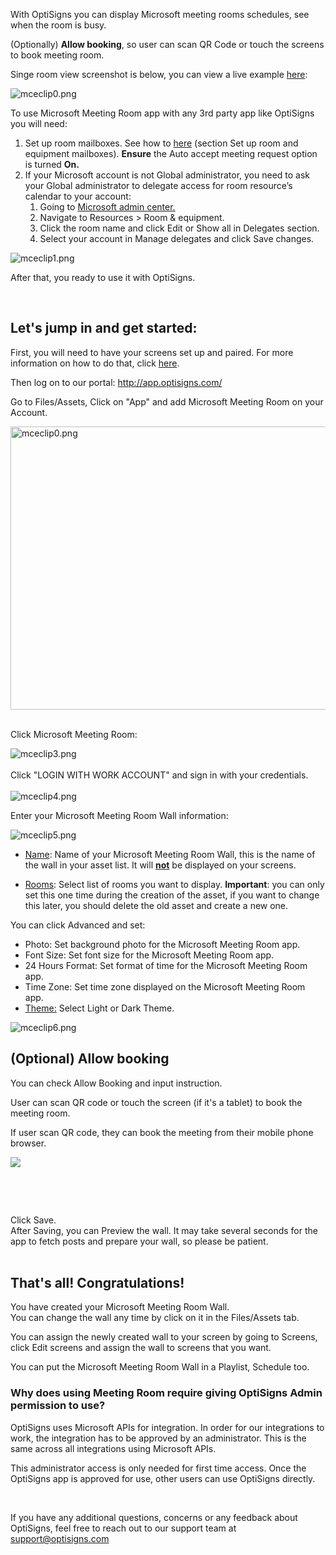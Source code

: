 <p>With OptiSigns you can display Microsoft meeting rooms schedules, see when the room is busy.</p>
<p>(Optionally) <strong>Allow booking</strong>, so user can scan QR Code or touch the screens to book meeting room.</p>
<p>Singe room view screenshot is below, you can view a live example <a href="https://social-player.optisigns.com/meeting-calendar/?asset_id=oRuJf4DS9Ng6vSZ57" target="_blank" rel="noopener noreferrer">here</a>:</p>
<p><img src="https://support.optisigns.com/hc/article_attachments/4406259553939" alt="mceclip0.png"></p>
<p>To use Microsoft Meeting Room app with any 3rd party app like OptiSigns you will need:</p>
<ol>
<li>Set up room mailboxes. See how to <a href="https://docs.microsoft.com/en-us/microsoft-365/admin/manage/room-and-equipment-mailboxes?view=o365-worldwide" target="_blank" rel="noopener noreferrer">here</a> (section Set up room and equipment mailboxes). <strong>Ensure</strong> the Auto accept meeting request option is turned <strong>On.</strong>
</li>
<li>If your Microsoft account is not Global administrator, you need to ask your Global administrator to delegate access for room resource’s calendar to your account:
<ol>
<li>Going to <a href="https://admin.microsoft.com/adminportal" target="_blank" rel="noopener noreferrer">Microsoft admin center.</a>
</li>
<li>Navigate to Resources &gt; Room &amp; equipment.</li>
<li>Click the room name and click Edit or Show all in Delegates section.</li>
<li>Select your account in Manage delegates and click Save changes.</li>
</ol>
</li>
</ol>
<p><img src="https://support.optisigns.com/hc/article_attachments/4406214340499" alt="mceclip1.png"></p>
<p>After that, you ready to use it with OptiSigns.</p>
<p> </p>
<h2 id="h_01HFFPD0H9QPXWE9D059EG0XDZ" class="rich-content-viewer_headerTwo__3f-vr rich-content-viewer_elementSpacing__208Ie blog-post-title-font _3aQMT _2J4pr css-x4x4qs rich-content-viewer_left__2p1aK _158eo _3_7DB"><strong>Let's jump in and get started:</strong></h2>
<p class="rich-content-viewer_text__XzvDs rich-content-viewer_elementSpacing__208Ie _3_7DB blog-post-text-font blog-post-text-color rich-content-viewer_left__2p1aK _158eo _3_7DB">First, you will need to have your screens set up and paired. For more information on how to do that, click <a class="link-viewer_link__2qJYG blog-link-hashtag-color y_1_u" href="https://www.optisigns.com/blog/how-to-set-up-digital-signs-with-optisigns-and-amazon-fire-tv" target="_blank" rel="noopener noreferrer">here</a>.</p>
<p class="rich-content-viewer_text__XzvDs rich-content-viewer_elementSpacing__208Ie _3_7DB blog-post-text-font blog-post-text-color rich-content-viewer_left__2p1aK _158eo _3_7DB">Then log on to our portal: <a class="link-viewer_link__2qJYG blog-link-hashtag-color y_1_u" href="http://app.optisigns.com/" target="_top" rel="noreferrer">http://app.optisigns.com/</a></p>
<p class="rich-content-viewer_text__XzvDs rich-content-viewer_elementSpacing__208Ie _3_7DB blog-post-text-font blog-post-text-color rich-content-viewer_left__2p1aK _158eo _3_7DB">Go to Files/Assets, Click on "App" and add Microsoft Meeting Room on your Account.</p>
<div class="rich-content-viewer_pluginContainerReadOnly__2CvYQ rich-content-viewer_alignCenter__Slk8p _3Q5gW rich-content-viewer_sizeContent__1hD8w">
<div class="image-viewer_imageContainer__1Lhwj _34hgV" data-hook="imageViewer">
<div class="image-viewer_imageWrapper__xdJBZ"><img src="https://support.optisigns.com/hc/article_attachments/23091490269587" alt="mceclip0.png" width="599" height="453"></div>
<div class=""> </div>
</div>
</div>
<p class="rich-content-viewer_text__XzvDs rich-content-viewer_elementSpacing__208Ie _3_7DB blog-post-text-font blog-post-text-color rich-content-viewer_left__2p1aK _158eo _3_7DB">Click Microsoft Meeting Room:</p>
<div class="rich-content-viewer_pluginContainerReadOnly__2CvYQ rich-content-viewer_alignCenter__Slk8p _3Q5gW rich-content-viewer_sizeContent__1hD8w">
<div class="image-viewer_imageContainer__1Lhwj _34hgV" data-hook="imageViewer">
<div class="image-viewer_imageWrapper__xdJBZ"><img src="https://support.optisigns.com/hc/article_attachments/4406208080147" alt="mceclip3.png"></div>
<div class=""> </div>
<div class="">Click "LOGIN WITH WORK ACCOUNT" and sign in with your credentials.<br><br>
</div>
<div class=""><img src="https://support.optisigns.com/hc/article_attachments/4406208090515" alt="mceclip4.png"></div>
</div>
</div>
<p class="rich-content-viewer_text__XzvDs rich-content-viewer_elementSpacing__208Ie _3_7DB blog-post-text-font blog-post-text-color rich-content-viewer_left__2p1aK _158eo _3_7DB">Enter your Microsoft Meeting Room Wall information:</p>
<div class="rich-content-viewer_pluginContainerReadOnly__2CvYQ rich-content-viewer_alignCenter__Slk8p _3Q5gW rich-content-viewer_sizeSmall__3Q43X _26shW">
<div class="image-viewer_imageContainer__1Lhwj _34hgV" data-hook="imageViewer">
<div class="image-viewer_imageWrapper__xdJBZ wysiwyg-text-align-center"><img src="https://support.optisigns.com/hc/article_attachments/4406208115603" alt="mceclip5.png"></div>
</div>
</div>
<ul class="rich-content-viewer_unorderedListContainer__2PG9L PM4OL">
<li class="rich-content-viewer_unorderedList__1BJwx rich-content-viewer_elementSpacing__208Ie _3_7DB AvMd_ _310Mz rich-content-viewer_left__2p1aK _158eo _3_7DB">
<p class="rich-content-viewer_elementSpacing__208Ie"><u>Name</u>: Name of your Microsoft Meeting Room Wall, this is the name of the wall in your asset list. It will <u><strong>not</strong></u> be displayed on your screens.</p>
</li>
<li>
<u>Rooms</u>: Select list of rooms you want to display. <strong>Important</strong>: you can only set this one time during the creation of the asset, if you want to change this later, you should delete the old asset and create a new one.</li>
</ul>
<div class="rich-content-viewer_text__XzvDs rich-content-viewer_elementSpacing__208Ie _3_7DB blog-post-text-font blog-post-text-color">
<p>You can click Advanced and set:</p>
<ul class="rich-content-viewer_unorderedListContainer__2PG9L PM4OL">
<li>
<span class="wysiwyg-underline">Photo</span>: Set background photo for the Microsoft Meeting Room app.</li>
<li>
<span class="wysiwyg-underline">Font Size</span>: Set font size for the Microsoft Meeting Room app.</li>
<li>
<span class="wysiwyg-underline">24 Hours Format</span>: Set format of time for the Microsoft Meeting Room app.</li>
<li>
<span class="wysiwyg-underline">Time Zone</span>: Set time zone displayed on the Microsoft Meeting Room app.</li>
<li class="rich-content-viewer_unorderedList__1BJwx rich-content-viewer_elementSpacing__208Ie _3_7DB AvMd_ _310Mz rich-content-viewer_left__2p1aK _158eo _3_7DB">
<u>Theme:</u> Select Light or Dark Theme.<u></u>
</li>
</ul>
<p class="wysiwyg-text-align-center"><img src="https://support.optisigns.com/hc/article_attachments/4406214719379" alt="mceclip6.png"></p>
<h2 id="h_01HFFPEW90BJ1BGN296W7XAP94" class="wysiwyg-text-align-left"><strong>(Optional) Allow booking</strong></h2>
<p class="wysiwyg-text-align-left">You can check Allow Booking and input instruction.</p>
<p class="wysiwyg-text-align-left">User can scan QR code or touch the screen (if it's a tablet) to book the meeting room.</p>
<p class="wysiwyg-text-align-left">If user scan QR code, they can book the meeting from their mobile phone browser.</p>
<p class="wysiwyg-text-align-left"><img src="https://support.optisigns.com/hc/article_attachments/23091605543699"></p>
<p class="wysiwyg-text-align-center"> </p>
<p class="wysiwyg-text-align-center"> </p>
</div>
<div class="rich-content-viewer_text__XzvDs rich-content-viewer_elementSpacing__208Ie _3_7DB blog-post-text-font blog-post-text-color">Click Save.<br>After Saving, you can Preview the wall. It may take several seconds for the app to fetch posts and prepare your wall, so please be patient.</div>
<div class="rich-content-viewer_text__XzvDs rich-content-viewer_elementSpacing__208Ie _3_7DB blog-post-text-font blog-post-text-color"> </div>
<h2 id="h_01HFFPD0H9ADPFDJM80JEX485M" class="rich-content-viewer_text__XzvDs rich-content-viewer_elementSpacing__208Ie _3_7DB blog-post-text-font blog-post-text-color rich-content-viewer_left__2p1aK _158eo _3_7DB"><strong>That's all! Congratulations!</strong></h2>
<p class="rich-content-viewer_text__XzvDs rich-content-viewer_elementSpacing__208Ie _3_7DB blog-post-text-font blog-post-text-color rich-content-viewer_left__2p1aK _158eo _3_7DB">You have created your Microsoft Meeting Room Wall.<br>You can change the wall any time by click on it in the Files/Assets tab. </p>
<p class="rich-content-viewer_text__XzvDs rich-content-viewer_elementSpacing__208Ie _3_7DB blog-post-text-font blog-post-text-color rich-content-viewer_left__2p1aK _158eo _3_7DB">You can assign the newly created wall to your screen by going to Screens, click Edit screens and assign the wall to screens that you want.</p>
<p class="rich-content-viewer_text__XzvDs rich-content-viewer_elementSpacing__208Ie _3_7DB blog-post-text-font blog-post-text-color rich-content-viewer_left__2p1aK _158eo _3_7DB">You can put the Microsoft Meeting Room Wall in a Playlist, Schedule too.</p>
<h3 id="h_01JK6MB1BDGMGEBXA8NG4GKRTY">Why does using Meeting Room require giving OptiSigns Admin permission to use?</h3>
<p>OptiSigns uses Microsoft APIs for integration. In order for our integrations to work, the integration has to be approved by an administrator. This is the same across all integrations using Microsoft APIs.</p>
<p>This administrator access is only needed for first time access. Once the OptiSigns app is approved for use, other users can use OptiSigns directly.</p>
<p> </p>
<p>If you have any additional questions, concerns or any feedback about OptiSigns, feel free to reach out to our support team at <a href="mailto:support@optisigns.com" target="_self">support@optisigns.com</a></p>